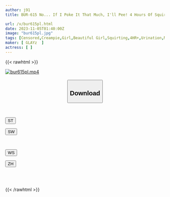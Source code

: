 ```yaml
---
author: j91
title: BUR-615 No... If I Poke It That Much, I'll Pee! 4 Hours Of Squirting Cowgirl Creampie

url: /v/bur615pl.html
date: 2023-11-05T01:40:00Z
image: "bur615pl.jpg"
tags: [Censored,Creampie,Girl,Beautiful Girl,Squirting,4HR+,Urination,Mini	 ]
maker: [ GLAYz  ]
actress: [ ]
---
```



{{< rawhtml >}}

<div class="video" data-videoid="myZPjovoAOCbwKY">
    <a href="javascript:;">
        <img src="https://my.j91.asia/v/bur615pl.jpg" width="WIDTH" height="HEIGHT" alt="bur615pl.mp4" loading="lazy">
    </a>
</div>

<script type="text/javascript" src="https://j91.asia/asset/on-demand-st.js"></script>

<br>
  <link rel="stylesheet" href="https://j91.asia/asset/bs5.css">
  
  <center>
  <button class="btn btn-primary" type="button" data-bs-toggle="collapse" data-bs-target=".multi-collapse" aria-expanded="false" aria-controls="multiCollapseExample1 multiCollapseExample2"><h2>Download</h2></button></center>
</p>
<div class="row">
  <div class="col">
    <div class="collapse multi-collapse" id="multiCollapseExample1">
      <div class="card card-body">
	      	      <br>
<div class="buttons">  
<p><a href="https://streamtape.to/v/myZPjovoAOCbwKY" target="_blank"><button class="btn-hover color-3"><i class="fa fa-download"></i> ST</button></a></p>
<p><a href="https://sfastwish.com/41imh3v59wpm" target="_blank"><button class="btn-hover color-2"><i class="fa fa-download"></i> SW</button></a></p></div>
    </div>
  </div>
</div>
  <div class="col">
    <div class="collapse multi-collapse" id="multiCollapseExample2">
      <div class="card card-body">
	      <br>
<div class="buttons">
<p><a href="https://wolfstream.tv/97pas5u3iwbh" target="_blank"><button class="btn-hover color-9"><i class="fa fa-download"></i> WS</button></a></p>
<p><a href="https://lylxan.com/p1kaf1p8gex3" target="_blank"><button class="btn-hover color-8"><i class="fa fa-download"></i> ZH</button></a></p></div>
<br><br>
      </div>
    </div>
  </div>
</div>

{{< /rawhtml >}}
